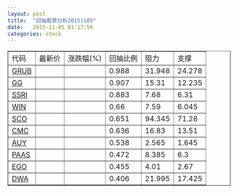 ```yaml
---
layout: post
title:  "回抽股票分析20151105"
date:   2015-11-05 01:17:56
categories: stock
---
```

<script type="text/javascript">
var stockList = []
stockList.push('gb_grub');
stockList.push('gb_gg');
stockList.push('gb_ssri');
stockList.push('gb_win');
stockList.push('gb_sco');
stockList.push('gb_cmc');
stockList.push('gb_auy');
stockList.push('gb_paas');
stockList.push('gb_ego');
stockList.push('gb_dwa');
</script>
<table border="1">
 <tr>
 <td>代码</td>
 <td>最新价</td>
 <td>涨跌幅(%)</td>
 <td>回抽比例</td>
 <td>阻力</td>
 <td>支撑</td>
</tr>
  <tr id="grub">
  <td><a href="http://stock.finance.sina.com.cn/usstock/quotes/GRUB.html" target="_blank">GRUB</a></td><td></td><td></td><td>0.988</td><td>31.948</td><td>24.278</td></tr>
  <tr id="gg">
  <td><a href="http://stock.finance.sina.com.cn/usstock/quotes/GG.html" target="_blank">GG</a></td><td></td><td></td><td>0.907</td><td>15.31</td><td>12.235</td></tr>
  <tr id="ssri">
  <td><a href="http://stock.finance.sina.com.cn/usstock/quotes/SSRI.html" target="_blank">SSRI</a></td><td></td><td></td><td>0.883</td><td>7.68</td><td>6.31</td></tr>
  <tr id="win">
  <td><a href="http://stock.finance.sina.com.cn/usstock/quotes/WIN.html" target="_blank">WIN</a></td><td></td><td></td><td>0.66</td><td>7.59</td><td>6.045</td></tr>
  <tr id="sco">
  <td><a href="http://stock.finance.sina.com.cn/usstock/quotes/SCO.html" target="_blank">SCO</a></td><td></td><td></td><td>0.651</td><td>94.345</td><td>71.28</td></tr>
  <tr id="cmc">
  <td><a href="http://stock.finance.sina.com.cn/usstock/quotes/CMC.html" target="_blank">CMC</a></td><td></td><td></td><td>0.636</td><td>16.83</td><td>13.51</td></tr>
  <tr id="auy">
  <td><a href="http://stock.finance.sina.com.cn/usstock/quotes/AUY.html" target="_blank">AUY</a></td><td></td><td></td><td>0.538</td><td>2.565</td><td>1.645</td></tr>
  <tr id="paas">
  <td><a href="http://stock.finance.sina.com.cn/usstock/quotes/PAAS.html" target="_blank">PAAS</a></td><td></td><td></td><td>0.472</td><td>8.385</td><td>6.3</td></tr>
  <tr id="ego">
  <td><a href="http://stock.finance.sina.com.cn/usstock/quotes/EGO.html" target="_blank">EGO</a></td><td></td><td></td><td>0.455</td><td>4.01</td><td>2.67</td></tr>
  <tr id="dwa">
  <td><a href="http://stock.finance.sina.com.cn/usstock/quotes/DWA.html" target="_blank">DWA</a></td><td></td><td></td><td>0.406</td><td>21.995</td><td>17.425</td></tr>
</table>
